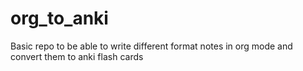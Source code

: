 # org_to_anki

Basic repo to be able to write different format notes in org mode and convert them to anki flash cards
